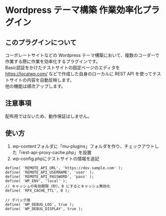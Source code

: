 # Wordpress テーマ構築 作業効率化プラグイン

## このプラグインについて

コーポレートサイトなどの Wordpress テーマ構築において、複数のコーダーで作業する際に作業を効率化するプラグインです。  
Basic認証をかけたテストサイトの固定ページのエディタを https://localwp.com/ などで作成した自身のローカルに REST API を使ってテストサイトの内容を自動反映します。  
他の機能は順次アップします。

## 注意事項

配布用ではないため、動作保証はしません。

## 使い方

1. wp-contentフォルダに「mu-plugins」フォルダを作り、チェックアウトした「rest-api-proxy-cache.php」を設置
2. wp-config.phpにテストサイトの情報を追記

```
define( 'REMOTE_API_URL', 'https://dev.sample.com' );
define( 'REMOTE_API_USERNAME', 'user' );
define( 'REMOTE_API_PASSWORD', 'pass' );
define( 'WP_ENV', 'local' );
// キャッシュの有効期限（秒）。0 にするとキャッシュ無効化
define( 'RPX_CACHE_TTL', 0 );

// デバッグ用
define( 'WP_DEBUG_LOG', true );
define( 'WP_DEBUG_DISPLAY', true );
```

